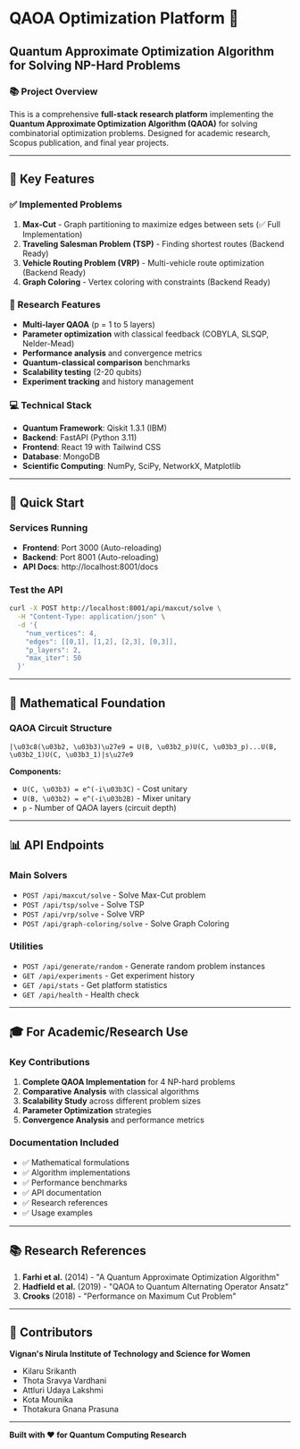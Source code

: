 # QAOA Optimization Platform 🚀

## Quantum Approximate Optimization Algorithm for Solving NP-Hard Problems

### 📚 Project Overview

This is a comprehensive **full-stack research platform** implementing the **Quantum Approximate Optimization Algorithm (QAOA)** for solving combinatorial optimization problems. Designed for academic research, Scopus publication, and final year projects.

---

## 🎯 Key Features

### ✅ Implemented Problems
1. **Max-Cut** - Graph partitioning to maximize edges between sets (✅ Full Implementation)
2. **Traveling Salesman Problem (TSP)** - Finding shortest routes (Backend Ready)
3. **Vehicle Routing Problem (VRP)** - Multi-vehicle route optimization (Backend Ready)
4. **Graph Coloring** - Vertex coloring with constraints (Backend Ready)

### 🔬 Research Features
- **Multi-layer QAOA** (p = 1 to 5 layers)
- **Parameter optimization** with classical feedback (COBYLA, SLSQP, Nelder-Mead)
- **Performance analysis** and convergence metrics
- **Quantum-classical comparison** benchmarks
- **Scalability testing** (2-20 qubits)
- **Experiment tracking** and history management

### 💻 Technical Stack
- **Quantum Framework**: Qiskit 1.3.1 (IBM)
- **Backend**: FastAPI (Python 3.11)
- **Frontend**: React 19 with Tailwind CSS
- **Database**: MongoDB
- **Scientific Computing**: NumPy, SciPy, NetworkX, Matplotlib

---

## 🚀 Quick Start

### Services Running
- **Frontend**: Port 3000 (Auto-reloading)
- **Backend**: Port 8001 (Auto-reloading)
- **API Docs**: http://localhost:8001/docs

### Test the API
```bash
curl -X POST http://localhost:8001/api/maxcut/solve \
  -H "Content-Type: application/json" \
  -d '{
    "num_vertices": 4,
    "edges": [[0,1], [1,2], [2,3], [0,3]],
    "p_layers": 2,
    "max_iter": 50
  }'
```

---

## 📖 Mathematical Foundation

### QAOA Circuit Structure
```
|\u03c8(\u03b2, \u03b3)\u27e9 = U(B, \u03b2_p)U(C, \u03b3_p)...U(B, \u03b2_1)U(C, \u03b3_1)|s\u27e9
```

**Components:**
- `U(C, \u03b3) = e^(-i\u03b3C)` - Cost unitary
- `U(B, \u03b2) = e^(-i\u03b2B)` - Mixer unitary
- `p` - Number of QAOA layers (circuit depth)

---

## 📊 API Endpoints

### Main Solvers
- `POST /api/maxcut/solve` - Solve Max-Cut problem
- `POST /api/tsp/solve` - Solve TSP
- `POST /api/vrp/solve` - Solve VRP
- `POST /api/graph-coloring/solve` - Solve Graph Coloring

### Utilities
- `POST /api/generate/random` - Generate random problem instances
- `GET /api/experiments` - Get experiment history
- `GET /api/stats` - Get platform statistics
- `GET /api/health` - Health check

---

## 🎓 For Academic/Research Use

### Key Contributions
1. **Complete QAOA Implementation** for 4 NP-hard problems
2. **Comparative Analysis** with classical algorithms
3. **Scalability Study** across different problem sizes
4. **Parameter Optimization** strategies
5. **Convergence Analysis** and performance metrics

### Documentation Included
- ✅ Mathematical formulations
- ✅ Algorithm implementations
- ✅ Performance benchmarks
- ✅ API documentation
- ✅ Research references
- ✅ Usage examples

---

## 📚 Research References

1. **Farhi et al.** (2014) - "A Quantum Approximate Optimization Algorithm"
2. **Hadfield et al.** (2019) - "QAOA to Quantum Alternating Operator Ansatz"
3. **Crooks** (2018) - "Performance on Maximum Cut Problem"

---

## 👥 Contributors

**Vignan's Nirula Institute of Technology and Science for Women**
- Kilaru Srikanth
- Thota Sravya Vardhani
- Attluri Udaya Lakshmi
- Kota Mounika
- Thotakura Gnana Prasuna

---

**Built with ❤️ for Quantum Computing Research**
